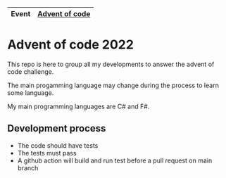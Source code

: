 | Event | [Advent of code](https://adventofcode.com/2022) |
|---|---|

# Advent of code 2022

This repo is here to group all my developments to answer the advent of code challenge.

The main progamming language may change during the process to learn some language.

My main programming languages are C# and F#.

## Development process

- The code should have tests
- The tests must pass
- A github action will build and run test before a pull request on main branch
